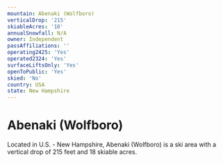 ```yaml
---
mountain: Abenaki (Wolfboro)
verticalDrop: '215'
skiableAcres: '18'
annualSnowfall: N/A
owner: Independent
passAffiliations: ''
operating2425: 'Yes'
operated2324: 'Yes'
surfaceLiftsOnly: 'Yes'
openToPublic: 'Yes'
skied: 'No'
country: USA
state: New Hampshire
---
```


# Abenaki (Wolfboro)

Located in U.S. - New Hampshire, Abenaki (Wolfboro) is a ski area with a vertical drop of 215 feet and 18 skiable acres.

